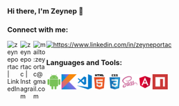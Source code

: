 ### Hi there, I'm Zeynep 👋

### Connect with me:

<a href="https://www.linkedin.com/in/zeyneportac" target="_blank">
    <img src="https://cdn.jsdelivr.net/npm/simple-icons@v3/icons/linkedin.svg" alt="https://www.linkedin.com/in/zeyneportac">
</a>
<img align="left" alt="zeyneportac | LinkedIn" width="30px" src="https://cdn.jsdelivr.net/npm/simple-icons@v3/icons/linkedin.svg" />
<img align="left" alt="zeyneportacc | Instagram" width="30px" src="https://cdn.jsdelivr.net/npm/simple-icons@v3/icons/instagram.svg" />
<img align="left" alt="mailto:zeyortac@gmail.com" | Gmail" width="30px" src="https://cdn.jsdelivr.net/npm/simple-icons@v3/icons/gmail.svg" />

<br />

### Languages and Tools:
<img align="left" alt="Android" width="35px" src="https://raw.githubusercontent.com/github/explore/80688e429a7d4ef2fca1e82350fe8e3517d3494d/topics/android/android.png" />
<img align="left" alt="Kotlin" width="35px" src="https://raw.githubusercontent.com/github/explore/80688e429a7d4ef2fca1e82350fe8e3517d3494d/topics/kotlin/kotlin.png" />
<img align="left" alt="Visual Studio Code" width="35px" src="https://raw.githubusercontent.com/github/explore/80688e429a7d4ef2fca1e82350fe8e3517d3494d/topics/visual-studio-code/visual-studio-code.png" />
<img align="left" alt="HTML5" width="35px" src="https://raw.githubusercontent.com/github/explore/80688e429a7d4ef2fca1e82350fe8e3517d3494d/topics/html/html.png" />
<img align="left" alt="CSS3" width="35px" src="https://raw.githubusercontent.com/github/explore/80688e429a7d4ef2fca1e82350fe8e3517d3494d/topics/css/css.png" />
<img align="left" alt="Sass" width="35px" src="https://raw.githubusercontent.com/github/explore/80688e429a7d4ef2fca1e82350fe8e3517d3494d/topics/sass/sass.png" />
<img align="left" alt="Angular" width="35px" src="https://raw.githubusercontent.com/github/explore/80688e429a7d4ef2fca1e82350fe8e3517d3494d/topics/angular/angular.png" />
<img align="left" alt="NPM" width="35px" src="https://raw.githubusercontent.com/github/explore/80688e429a7d4ef2fca1e82350fe8e3517d3494d/topics/npm/npm.png" />

